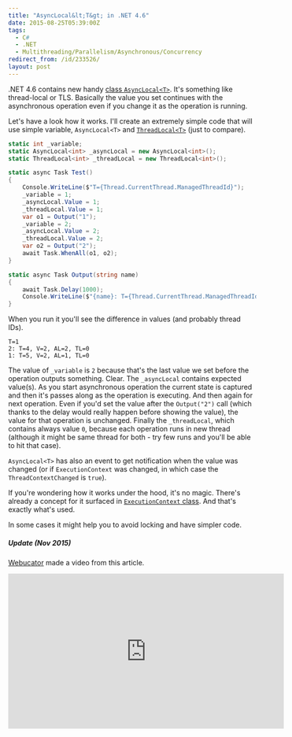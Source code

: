 ```yaml
---
title: "AsyncLocal&lt;T&gt; in .NET 4.6"
date: 2015-08-25T05:39:00Z
tags:
  - C#
  - .NET
  - Multithreading/Parallelism/Asynchronous/Concurrency
redirect_from: /id/233526/
layout: post
---
```

.NET 4.6 contains new handy [class `AsyncLocal<T>`][1]. It's something like thread-local or TLS. Basically the value you set continues with the asynchronous operation even if you change it as the operation is running. 

<!-- excerpt -->

Let's have a look how it works. I'll create an extremely simple code that will use simple variable, `AsyncLocal<T>` and [`ThreadLocal<T>`][2] (just to compare).

```csharp
static int _variable;
static AsyncLocal<int> _asyncLocal = new AsyncLocal<int>();
static ThreadLocal<int> _threadLocal = new ThreadLocal<int>();

static async Task Test()
{
    Console.WriteLine($"T={Thread.CurrentThread.ManagedThreadId}");
    _variable = 1;
    _asyncLocal.Value = 1;
    _threadLocal.Value = 1;
    var o1 = Output("1");
    _variable = 2;
    _asyncLocal.Value = 2;
    _threadLocal.Value = 2;
    var o2 = Output("2");
    await Task.WhenAll(o1, o2);
}

static async Task Output(string name)
{
    await Task.Delay(1000);
    Console.WriteLine($"{name}: T={Thread.CurrentThread.ManagedThreadId}, V={_variable}, AL={_asyncLocal.Value}, TL={_threadLocal.Value}");
}
```

When you run it you'll see the difference in values (and probably thread IDs). 

```text
T=1
2: T=4, V=2, AL=2, TL=0
1: T=5, V=2, AL=1, TL=0
```

The value of `_variable` is `2` because that's the last value we set before the operation outputs something. Clear. The `_asyncLocal` contains expected value(s). As you start asynchronous operation the current state is captured and then it's passes along as the operation is executing. And then again for next operation. Even if you'd set the value after the `Output("2")` call (which thanks to the delay would really happen before showing the value), the value for that operation is unchanged. Finally the `_threadLocal`, which contains always value `0`, because each operation runs in new thread (although it might be same thread for both - try few runs and you'll be able to hit that case).

`AsyncLocal<T>` has also an event to get notification when the value was changed (or if `ExecutionContext` was changed, in which case the ` ThreadContextChanged` is `true`).

If you're wondering how it works under the hood, it's no magic. There's already a concept for it surfaced in [`ExecutionContext` class][3]. And that's exactly what's used.

In some cases it might help you to avoid locking and have simpler code.

##### Update (Nov 2015)

[Webucator][4] made a video from this article.

<iframe width="560" height="315" src="https://www.youtube.com/embed/i0Hl5ebNkaA" frameborder="0" allowfullscreen></iframe>

[1]: https://msdn.microsoft.com/en-us/library/Dn906268(v=VS.110).aspx
[2]: https://msdn.microsoft.com/en-us/library/dd642243(v=vs.110).aspx
[3]: https://msdn.microsoft.com/en-us/library/system.threading.executioncontext(v=vs.110).aspx
[4]: https://www.webucator.com/